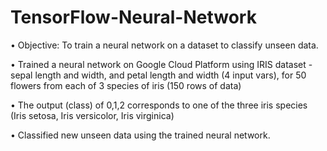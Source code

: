 # TensorFlow-Neural-Network

• Objective: To train a neural network on a dataset to classify unseen data.

• Trained a neural network on Google Cloud Platform using IRIS dataset - sepal length and width, and petal length and width (4 input vars), for 50 flowers from each of 3 species of iris (150 rows of data)

• The output (class) of 0,1,2 corresponds to one of the three iris species (Iris setosa, Iris versicolor, Iris virginica)

• Classified new unseen data using the trained neural network.
